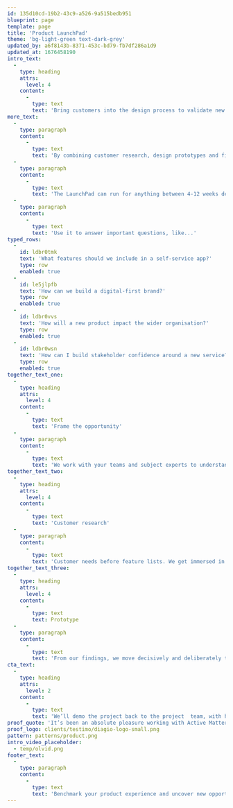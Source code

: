 ```yaml
---
id: 135d10cd-19b2-43c9-a526-9a515bedb951
blueprint: page
template: page
title: 'Product LaunchPad'
theme: 'bg-light-green text-dark-grey'
updated_by: a6f8143b-8371-453c-bd79-fb7df286a1d9
updated_at: 1676458190
intro_text:
  -
    type: heading
    attrs:
      level: 4
    content:
      -
        type: text
        text: 'Bring customers into the design process to validate new products, services and experiences. Whether you’re a start-up that needs to test your idea, or an established company keen to explore a new revenue stream or pivot an existing product, the LaunchPad is a way to move purposefully from idea to impact.'
more_text:
  -
    type: paragraph
    content:
      -
        type: text
        text: 'By combining customer research, design prototypes and financial modelling into a lean process, we de-risk investment and enable brands to rapidly explore the value of new opportunities.'
  -
    type: paragraph
    content:
      -
        type: text
        text: 'The LaunchPad can run for anything between 4-12 weeks depending on the complexity of the product, the business and the system it’s impacting.'
  -
    type: paragraph
    content:
      -
        type: text
        text: 'Use it to answer important questions, like...'
typed_rows:
  -
    id: ldbr0tmk
    text: 'What features should we include in a self-service app?'
    type: row
    enabled: true
  -
    id: le5jlpfb
    text: 'How can we build a digital-first brand?'
    type: row
    enabled: true
  -
    id: ldbr0vvs
    text: 'How will a new product impact the wider organisation?'
    type: row
    enabled: true
  -
    id: ldbr0wsn
    text: 'How can I build stakeholder confidence around a new service?'
    type: row
    enabled: true
together_text_one:
  -
    type: heading
    attrs:
      level: 4
    content:
      -
        type: text
        text: 'Frame the opportunity'
  -
    type: paragraph
    content:
      -
        type: text
        text: 'We work with your teams and subject experts to understand the opportunity space and the vision for the business. We ask tough questions and give honest answers to prioritise for success.'
together_text_two:
  -
    type: heading
    attrs:
      level: 4
    content:
      -
        type: text
        text: 'Customer research'
  -
    type: paragraph
    content:
      -
        type: text
        text: 'Customer needs before feature lists. We get immersed in the problem, speak with customers, and do whatever it takes to understand the people we’re serving, their goals and their current challenges.'
together_text_three:
  -
    type: heading
    attrs:
      level: 4
    content:
      -
        type: text
        text: Prototype
  -
    type: paragraph
    content:
      -
        type: text
        text: 'From our findings, we move decisively and deliberately to create a proof of concept to test in the market.'
cta_text:
  -
    type: heading
    attrs:
      level: 2
    content:
      -
        type: text
        text: 'We’ll demo the project back to the project  team, with honest and objective recommendations for what should happen next.'
proof_quote: 'It’s been an absolute pleasure working with Active Matter. The professionalism in taking time to understand our business and requirements has been fantastic.'
proof_logo: clients/testimo/diagio-logo-small.png
pattern: patterns/product.png
intro_video_placeholder:
  - temp/olvid.png
footer_text:
  -
    type: paragraph
    content:
      -
        type: text
        text: 'Benchmark your product experience and uncover new opportunities to leapfrog the competition.'
---
```

